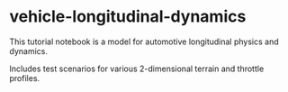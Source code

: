 # vehicle-longitudinal-dynamics

This tutorial notebook is a model for automotive longitudinal physics and dynamics. 

Includes test scenarios for various 2-dimensional terrain and throttle profiles. 
